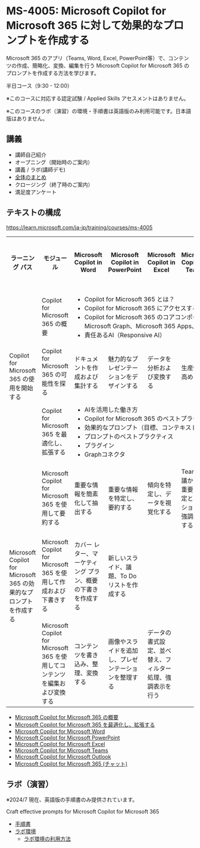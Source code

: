 # MS-4005: Microsoft Copilot for Microsoft 365 に対して効果的なプロンプトを作成する


Microsoft 365 のアプリ（Teams, Word, Excel, PowerPoint等）で、コンテンツの作成、簡略化、変換、編集を行う Microsoft Copilot for Microsoft 365 のプロンプトを作成する方法を学びます。

半日コース（9:30 - 12:00）

※このコースに対応する認定試験 / Applied Skills アセスメントはありません。

※このコースのラボ（演習）の環境・手順書は英語版のみ利用可能です。日本語版はありません。

## 講義

- 講師自己紹介
- オープニング（開始時のご案内）
- 講義 / ラボ(講師デモ)
- [全体のまとめ](matome.md)
- クロージング（終了時のご案内）
- 満足度アンケート

## テキストの構成

https://learn.microsoft.com/ja-jp/training/courses/ms-4005

<!--
<style>
  .training tr td { border: 1px solid gray; }
  .training tr th { border: 1px solid gray; }
  .general { background-color: #ffb; }
  .word { background-color: lightblue; }
  .ppt { background-color: orange; }
  .xls { background-color: lightgreen; }
  .teams { background-color: #CCF; }
  .outlook { background-color: #EEF; }
  .chat { background-color: pink; }
</style>
-->
<table class="training">
  <tr>
    <th>ラーニング パス</th>
    <th>モジュール</th>
    <th class="word">Microsoft Copilot in Word</th>
    <th class="ppt">Microsoft Copilot in PowerPoint</th>
    <th class="xls">Microsoft Copilot in Excel</th>
    <th class="teams">Microsoft Copilot in Teams</th>
    <th class="outlook">Microsoft Copilot in Outlook</th>
    <th class="chat">Microsoft Copilot for Microsoft 365 (チャット)</th>
  </tr>
  <tr>
    <td rowspan=3>Copilot for Microsoft 365 の使用を開始する</td>
    <td class="general">Copilot for Microsoft 365 の概要</td>
    <td colspan=6 class="general">
      <ul>
        <li>Copilot for Microsoft 365 とは？
        <li>Copilot for Microsoft 365 にアクセスするには？
        <li>Copilot for Microsoft 365 のコアコンポーネント（LLM、NLP、Microsoft Graph、Microsoft 365 Apps、チャット）
        <li>責任あるAI（Responsive AI）
      </ul>
    </td>
  </tr>
  <tr>
    <td>Copilot for Microsoft 365 の可能性を探る
    <td class="word">ドキュメントを作成および集計する
    <td class="ppt">魅力的なプレゼンテーションをデザインする
    <td class="xls">データを分析および変換する
    <td class="teams">生産性を高める
    <td class="outlook">メールの要約と下書きを行う
    <td class="chat">従業員を支援する
  </tr>
  <tr>
    <td class="general">Copilot for Microsoft 365 を最適化し、拡張する
    <td colspan=6 class="general">
      <ul>
        <li>AIを活用した働き方
        <li>Copilot for Microsoft 365 のベストプラクティス
        <li>効果的なプロンプト（目標、コンテキスト、期待、ソース）
        <li>プロンプトのベストプラクティス
        <li>プラグイン
        <li>Graphコネクタ
      </ul>
    </td>
  </tr>
  <tr>
    <td rowspan=3>Microsoft Copilot for Microsoft 365 の効果的なプロンプトを作成する</td>
    <td>Microsoft Copilot for Microsoft 365 を使用して要約する
    <td class="word">重要な情報を簡素化して抽出する
    <td class="ppt">重要な情報を特定し、要約する
    <td class="xls">傾向を特定し、データを視覚化する
    <td class="teams">Teams 会議からの重要な決定とアクションを強調表示する
    <td class="outlook">今週の状況を把握し準備をする
    <td class="chat">トピックに関する情報の要約
  </tr>
  <tr>
    <td>Microsoft Copilot for Microsoft 365 を使用して作成および下書きする
    <td class="word">カバー レター、マーケティング プラン、概要の下書きを作成する
    <td class="ppt">新しいスライド、議題、To Do リストを作成する
    <td>
    <td>
    <td class="outlook">メール、返信、会議の議題の下書きを作成する
    <td class="chat">Microsoft 365 全体から新しいアイデア、リスト、レポートをブレインストーミングする
  </tr>
  <tr>
    <td>Microsoft Copilot for Microsoft 365 を使用してコンテンツを編集および変換する
    <td class="word">コンテンツを書き込み、整理、変換する
    <td class="ppt">画像やスライドを追加し、プレゼンテーションを整理する
    <td class="xls">データの書式設定、並べ替え、フィルター処理、強調表示を行う
    <td>
    <td class="outlook">メッセージと返信のトーンをリライトする
    <td>
  </tr>
</table>

<!--
<ul>
  <li class="general">[Copilot for Microsoft 365 の概要、最適化、拡張](01-overview.md)
  <li class="word">[Word の Copilot](02-word.md)
  <li class="ppt">[PowerPoint の Copilot](03-powerpoint.md)
  <li class="xls">[Excel の Copilot](04-excel.md)
  <li class="teams">[Teams の Copilot](05-teams.md)
  <li class="outlook">[Outlook の Copilot](06-outlook.md)
  <li class="chat">[Chat の Copilot](07-chat.md)
</ul>
-->

- [Microsoft Copilot for Microsoft 365 の概要](01-overview.md)
- [Microsoft Copilot for Microsoft 365 を最適化し、拡張する](02-extend.md)
- [Microsoft Copilot for Microsoft Word](03-word.md)
- [Microsoft Copilot for Microsoft PowerPoint](04-powerpoint.md)
- [Microsoft Copilot for Microsoft Excel](05-excel.md)
- [Microsoft Copilot for Microsoft Teams](06-teams.md)
- [Microsoft Copilot for Microsoft Outlook](07-outlook.md)
- [Microsoft Copilot for Microsoft 365 (チャット)](08-chat.md)


## ラボ（演習）

※2024/7 現在、英語版の手順書のみ提供されています。

Craft effective prompts for Microsoft Copilot for Microsoft 365

- [手順書](https://github.com/MicrosoftLearning/MS-4005-Craft-effective-prompts-for-Microsoft-Copilot-for-Microsoft-365/tree/master/Instructions/Labs)
- [ラボ環境](https://esi.learnondemand.net/)
  - [ラボ環境の利用方法](../ラボ環境の利用方法.pdf)


<!--
- [認定試験（アセスメント）のご案内](assessment.md)

## ラボ（演習）

※2024/6 現在、英語版の手順書のみ提供されています。Webブラウザーの翻訳機能を使用して、手順書を日本語化できます。

- [手順書](https://microsoftlearning.github.io/mslearn-ai-language/)
- [ラボ環境](https://esi.learnondemand.net/)
  - [ラボ環境の利用方法](../ラボ環境の利用方法.pdf)

このコースでは以下の N つのラボを実施します。
- ラボ1
- ラボ1
- ラボ1

-->

